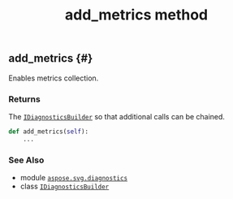 ﻿---
title: add_metrics method
second_title: Aspose.SVG for Python via .NET API References
description: 
type: docs
weight: 20
url: /python-net/aspose.svg.diagnostics/idiagnosticsbuilder/add_metrics/
is_root: false
---

## add_metrics {#}

Enables metrics collection.


### Returns 


The [`IDiagnosticsBuilder`](/svg/python-net/aspose.svg.diagnostics/idiagnosticsbuilder) so that additional calls can be chained.


```python
def add_metrics(self):
    ...
```





### See Also
* module [`aspose.svg.diagnostics`](../../)
* class [`IDiagnosticsBuilder`](/svg/python-net/aspose.svg.diagnostics/idiagnosticsbuilder)

